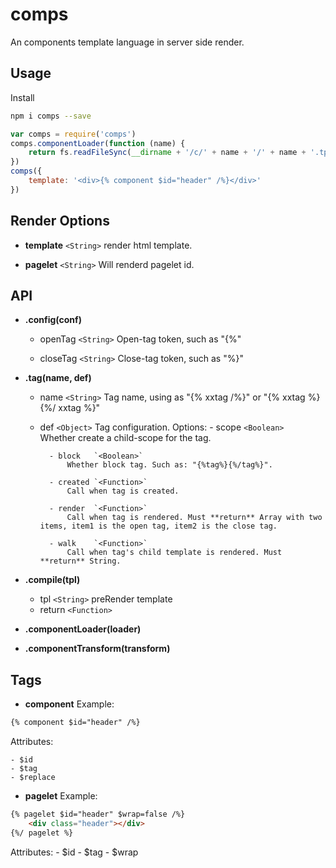 # comps
An components template language in server side render.

## Usage

Install
```bash
npm i comps --save
```

```js
var comps = require('comps')
comps.componentLoader(function (name) {
    return fs.readFileSync(__dirname + '/c/' + name + '/' + name + '.tpl')
})
comps({
    template: '<div>{% component $id="header" /%}</div>'
})
```

## Render Options

- **template** `<String>`
    render html template.

- **pagelet** `<String>`
    Will renderd pagelet id.

## API

- **.config(conf)**
    * openTag `<String>` 
        Open-tag token, such as "{%"

    * closeTag `<String>` 
        Close-tag token, such as "%}"

- **.tag(name, def)**
    * name `<String>`
        Tag name, using as "{% xxtag /%}" or "{% xxtag %}{%/ xxtag %}"

    * def `<Object>`
        Tag configuration. Options:
            - scope   `<Boolean>`  
                Whether create a child-scope for the tag.

            - block   `<Boolean>`  
                Whether block tag. Such as: "{%tag%}{%/tag%}".

            - created `<Function>` 
                Call when tag is created.

            - render  `<Function>` 
                Call when tag is rendered. Must **return** Array with two items, item1 is the open tag, item2 is the close tag. 

            - walk    `<Function>` 
                Call when tag's child template is rendered. Must **return** String.

- **.compile(tpl)**
    * tpl `<String>`
        preRender template
    * return `<Function>`

- **.componentLoader(loader)**

- **.componentTransform(transform)**

## Tags

- **component**
Example:

```html
{% component $id="header" /%}
```

Attributes:

    - $id
    - $tag
    - $replace

- **pagelet**
Example:

```html
{% pagelet $id="header" $wrap=false /%}
    <div class="header"></div>
{%/ pagelet %}
```

Attributes:
    - $id
    - $tag
    - $wrap